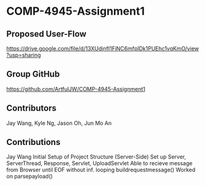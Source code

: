 # COMP-4945-Assignment1

## Proposed User-Flow
https://drive.google.com/file/d/13XUdjnfI1FiNC6mfpIDk1PUEhc1vqKmO/view?usp=sharing

## Group GitHub
https://github.com/ArtfulJW/COMP-4945-Assignment1

## Contributors
Jay Wang, Kyle Ng, Jason Oh, Jun Mo An

## Contributions
Jay Wang
Initial Setup of Project Structure (Server-Side)
Set up Server, ServerThread, Response, Servlet, UploadServlet
Able to recieve message from Browser until EOF without inf. looping
buildrequestmessage()
Worked on parsepayload()